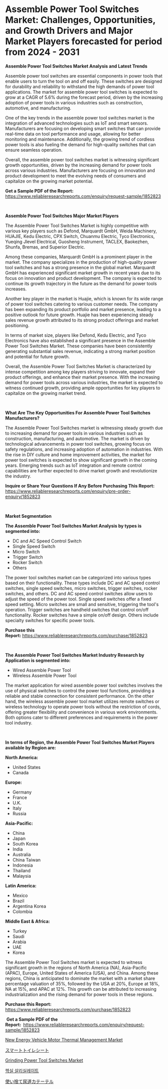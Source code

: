 <p><h1>Assemble Power Tool Switches Market: Challenges, Opportunities, and Growth Drivers and Major Market Players forecasted for period from 2024 - 2031</h1></p><p><strong>Assemble Power Tool Switches Market Analysis and Latest Trends</strong></p>
<p><p>Assemble power tool switches are essential components in power tools that enable users to turn the tool on and off easily. These switches are designed for durability and reliability to withstand the high demands of power tool applications. The market for assemble power tool switches is expected to grow at a CAGR of 5.6% during the forecast period, driven by the increasing adoption of power tools in various industries such as construction, automotive, and manufacturing.</p><p>One of the key trends in the assemble power tool switches market is the integration of advanced technologies such as IoT and smart sensors. Manufacturers are focusing on developing smart switches that can provide real-time data on tool performance and usage, allowing for better monitoring and maintenance. Additionally, the growing trend of cordless power tools is also fueling the demand for high-quality switches that can ensure seamless operation.</p><p>Overall, the assemble power tool switches market is witnessing significant growth opportunities, driven by the increasing demand for power tools across various industries. Manufacturers are focusing on innovation and product development to meet the evolving needs of consumers and capitalize on the growing market potential.</p></p>
<p><strong>Get a Sample PDF of the Report:&nbsp;</strong> <a href="https://www.reliableresearchreports.com/enquiry/request-sample/1852823">https://www.reliableresearchreports.com/enquiry/request-sample/1852823</a></p>
<p>&nbsp;</p>
<p><strong>Assemble Power Tool Switches Major Market Players</strong></p>
<p><p>The Assemble Power Tool Switches Market is highly competitive with various key players such as Defond, Marquardt GmbH, Weida Machinery, HUAJIE, Kedu Electric, CPX Switch, Chuanmu Electric, Tyco Electronics, Yueqing Jlevel Electrical, Guosheng Instrument, TACLEX, Baokezhen, Shunfa, Bremas, and Superior Electric.</p><p>Among these companies, Marquardt GmbH is a prominent player in the market. The company specializes in the production of high-quality power tool switches and has a strong presence in the global market. Marquardt GmbH has experienced significant market growth in recent years due to its focus on innovation and product development. The company is expected to continue its growth trajectory in the future as the demand for power tools increases.</p><p>Another key player in the market is Huajie, which is known for its wide range of power tool switches catering to various customer needs. The company has been expanding its product portfolio and market presence, leading to a positive outlook for future growth. Huajie has been experiencing steady sales revenue growth attributed to its strong product offerings and market positioning.</p><p>In terms of market size, players like Defond, Kedu Electric, and Tyco Electronics have also established a significant presence in the Assemble Power Tool Switches Market. These companies have been consistently generating substantial sales revenue, indicating a strong market position and potential for future growth.</p><p>Overall, the Assemble Power Tool Switches Market is characterized by intense competition among key players striving to innovate, expand their product offerings, and enhance their market presence. With the increasing demand for power tools across various industries, the market is expected to witness continued growth, providing ample opportunities for key players to capitalize on the growing market trend.</p></p>
<p>&nbsp;</p>
<p><strong>What Are The Key Opportunities For Assemble Power Tool Switches Manufacturers?</strong></p>
<p><p>The Assemble Power Tool Switches market is witnessing steady growth due to increasing demand for power tools in various industries such as construction, manufacturing, and automotive. The market is driven by technological advancements in power tool switches, growing focus on safety regulations, and increasing adoption of automation in industries. With the rise in DIY culture and home improvement activities, the market for power tool switches is expected to show significant growth in the coming years. Emerging trends such as IoT integration and remote control capabilities are further expected to drive market growth and revolutionize the industry.</p></p>
<p><strong>Inquire or Share Your Questions If Any Before Purchasing This Report:</strong> <a href="https://www.reliableresearchreports.com/enquiry/pre-order-enquiry/1852823">https://www.reliableresearchreports.com/enquiry/pre-order-enquiry/1852823</a></p>
<p>&nbsp;</p>
<p><strong>Market Segmentation</strong></p>
<p><strong>The Assemble Power Tool Switches Market Analysis by types is segmented into:</strong></p>
<p><ul><li>DC and AC Speed Control Switch</li><li>Single Speed Switch</li><li>Micro Switch</li><li>Trigger Switch</li><li>Rocker Switch</li><li>Others</li></ul></p>
<p><p>The power tool switches market can be categorized into various types based on their functionality. These types include DC and AC speed control switches, single speed switches, micro switches, trigger switches, rocker switches, and others. DC and AC speed control switches allow users to adjust the speed of the power tool. Single speed switches offer a fixed speed setting. Micro switches are small and sensitive, triggering the tool's operation. Trigger switches are handheld switches that control on/off functionality. Rocker switches have a simple on/off design. Others include specialty switches for specific power tools.</p></p>
<p><strong>Purchase this Report:&nbsp;</strong><a href="https://www.reliableresearchreports.com/purchase/1852823">https://www.reliableresearchreports.com/purchase/1852823</a></p>
<p>&nbsp;</p>
<p><strong>The Assemble Power Tool Switches Market Industry Research by Application is segmented into:</strong></p>
<p><ul><li>Wired Assemble Power Tool</li><li>Wireless Assemble Power Tool</li></ul></p>
<p><p>The market application for wired assemble power tool switches involves the use of physical switches to control the power tool functions, providing a reliable and stable connection for consistent performance. On the other hand, the wireless assemble power tool market utilizes remote switches or wireless technology to operate power tools without the restriction of cords, offering greater flexibility and convenience in various work environments. Both options cater to different preferences and requirements in the power tool industry.</p></p>
<p>&nbsp;</p>
<p><strong>In terms of Region, the Assemble Power Tool Switches Market Players available by Region are:</strong></p>
<p>
    <p> <strong> North America: </strong>
        <ul>
            <li>United States</li>
            <li>Canada</li>
        </ul>
        </p> 
    <p> <strong> Europe: </strong>
        <ul>
            <li>Germany</li>
            <li>France</li>
            <li>U.K.</li>
            <li>Italy</li>
            <li>Russia</li>
        </ul>
        </p> 
    <p> <strong> Asia-Pacific: </strong>
        <ul>
            <li>China</li>
            <li>Japan</li>
            <li>South Korea</li>
            <li>India</li>
            <li>Australia</li>
            <li>China Taiwan</li>
            <li>Indonesia</li>
            <li>Thailand</li>
            <li>Malaysia</li>
        </ul>
        </p> 
    <p> <strong> Latin America: </strong>
        <ul>
            <li>Mexico</li>
            <li>Brazil</li>
            <li>Argentina Korea</li>
            <li>Colombia</li>
        </ul>
        </p> 
    <p> <strong> Middle East & Africa: </strong>
        <ul>
            <li>Turkey</li>
            <li>Saudi</li>
            <li>Arabia</li>
            <li>UAE</li>
            <li>Korea</li>
        </ul>
    </p>
    </p>
<p><p>The Assemble Power Tool Switches market is expected to witness significant growth in the regions of North America (NA), Asia-Pacific (APAC), Europe, United States of America (USA), and China. Among these regions, China is anticipated to dominate the market with a market share percentage valuation of 35%, followed by the USA at 20%, Europe at 18%, NA at 15%, and APAC at 12%. This growth can be attributed to increasing industrialization and the rising demand for power tools in these regions.</p></p>
<p><strong>Purchase this Report: </strong><a href="https://www.reliableresearchreports.com/purchase/1852823">https://www.reliableresearchreports.com/purchase/1852823</a></p>
<p>&nbsp;<strong>Get a Sample PDF of the Report:&nbsp;&nbsp;</strong><a href="https://www.reliableresearchreports.com/enquiry/request-sample/1852823">https://www.reliableresearchreports.com/enquiry/request-sample/1852823</a></p>
<p><strong></strong></p>
<p><p><a href="https://issuu.com/reportprime-2/docs/new-energy-vehicle-motor-thermal-management-market">New Energy Vehicle Motor Thermal Management Market</a></p><p><a href="https://github.com/vtbvgl20191192/Market-Research-Report-List-1/blob/main/605613916927.md">スマートトイレシート</a></p><p><a href="https://github.com/mbisetmhermsr/Market-Research-Report-List-1/blob/main/grinding-power-tool-switches-market.md">Grinding Power Tool Switches Market</a></p><p><a href="https://medium.com/@antosuigrtley99783676/%ED%97%A5%EC%8B%A4-%EC%82%B4%EB%A6%AC%EC%8B%A4%EB%A0%88%EC%9D%B4%ED%8A%B8-%EC%8B%9C%EC%9E%A5-2031%EB%85%84%EA%B9%8C%EC%A7%80%EC%9D%98-%ED%8A%B8%EB%A0%8C%EB%93%9C-%EC%98%88%EC%B8%A1-%EB%B0%8F-%EA%B2%BD%EC%9F%81-%EB%B6%84%EC%84%9D-af1ad93810f3">헥실 살리실레이트</a></p><p><a href="https://medium.com/@tigerprawn1996/%E4%BD%BF%E3%81%84%E6%8D%A8%E3%81%A6%E5%B0%BF%E9%81%93%E3%82%AB%E3%83%86%E3%83%BC%E3%83%86%E3%83%AB%E5%B8%82%E5%A0%B4%E3%81%AF-%E5%B8%82%E5%A0%B4%E3%82%B7%E3%82%A7%E3%82%A2-%E3%82%B5%E3%82%A4%E3%82%BA-%E3%81%8A%E3%82%88%E3%81%B32031%E5%B9%B4%E3%81%BE%E3%81%A7%E3%81%AE%E4%BA%88%E6%B8%AC%E3%81%AB%E7%84%A6%E7%82%B9%E3%82%92%E5%BD%93%E3%81%A6%E3%81%A6%E3%81%84%E3%81%BE%E3%81%99-9b58a423e4e7">使い捨て尿道カテーテル</a></p></p>